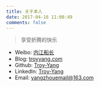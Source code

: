 ```yaml
---
title: 关于本人
date: 2017-04-16 11:08:49
comments: false
---
```

> 享受折腾的快乐

- Weibo: [内江船长](http://weibo.com/u/2007623202)
- Blog: [troyyang.com](http://troyyang.com)
- Github: [Troy-Yang](https://github.com/Troy-Yang)
- LinkedIn: [Troy-Yang](http://www.linkedin.com/in/troy-yang)
- Email: yangzhouemail@163.com
